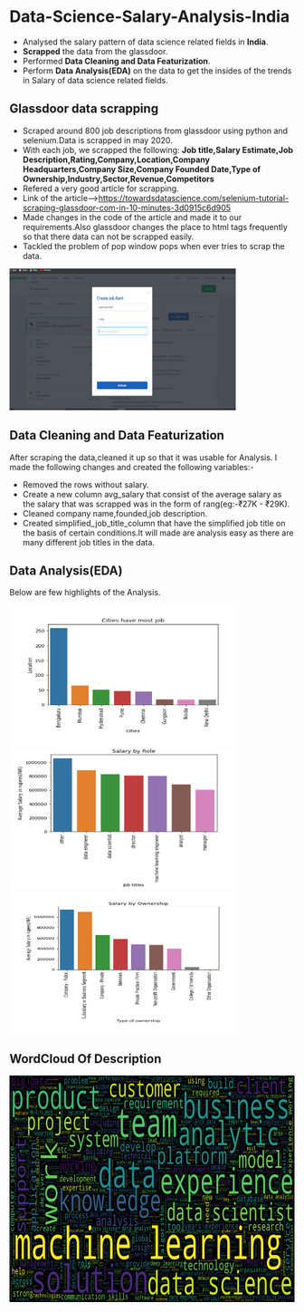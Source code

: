 # Data-Science-Salary-Analysis-India
- Analysed the salary pattern of data science related fields in **India**.
- **Scrapped** the data from the glassdoor.
- Performed **Data Cleaning and Data Featurization**.
- Perform **Data Analysis(EDA)** on the data to get the insides of the trends in Salary of data science related fields.

## Glassdoor data scrapping
 - Scraped around 800 job descriptions from glassdoor using python and selenium.Data is scrapped in may 2020.
 - With each job, we scrapped the following: **Job title,Salary Estimate,Job Description,Rating,Company,Location,Company Headquarters,Company Size,Company Founded Date,Type of Ownership,Industry,Sector,Revenue,Competitors**
- Refered a very good article for scrapping.
- Link of the article-->https://towardsdatascience.com/selenium-tutorial-scraping-glassdoor-com-in-10-minutes-3d0915c6d905
- Made changes in the code of the article and made it to our requirements.Also glassdoor changes the place to html tags frequently so that there data can not be scrapped easily.
- Tackled the problem of pop window pops when ever tries to scrap the data.

<img src="readme resources\glassdoor job alert.png" alt="create job alert popup window" width="400" height="250" />

## Data Cleaning and Data Featurization
After scraping the data,cleaned it up so that it was usable for Analysis. I made the following changes and created the following variables:-
- Removed the rows without salary.
- Create a new column avg_salary that consist of the average salary as the salary that was scrapped was in the form of rang(eg:-₹27K - ₹29K).
- Cleaned company name,founded,job description.
- Created simplified_job_title_column that have the simplified job title on the basis of certain conditions.It will made are analysis easy as there are many different job titles in the data.

## Data Analysis(EDA)
Below are few highlights of the Analysis.

<img src="readme resources\top_cities.png" alt="top_cities that have max jobs" width="400" height="250" />

<img src="readme resources\salary_by_role.png" alt="salary_by_role" width="400" height="250" />

<img src="readme resources\top_salary_by_ownership.png" alt="top_salary_by_ownership" width="400" height="250" />

## WordCloud Of Description
<img src="readme resources\WordCloud.png" alt="WordCloud" width="700" height="400" />
